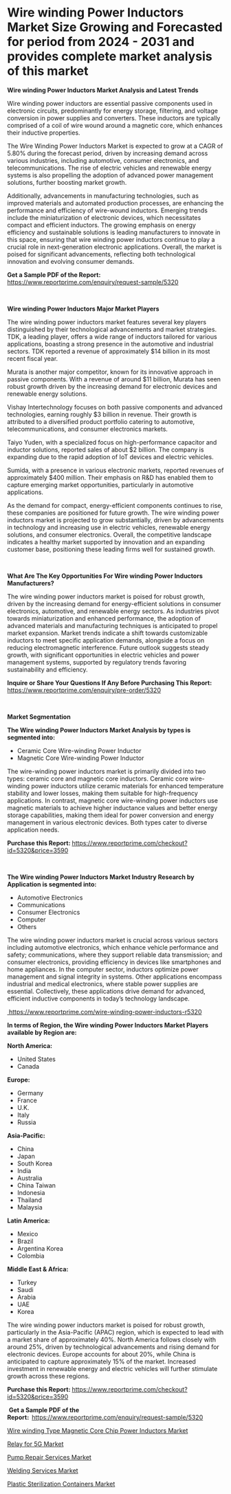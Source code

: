 <p><h1>Wire winding Power Inductors Market Size Growing and Forecasted for period from 2024 - 2031 and provides complete market analysis of this market</h1></p><p><strong>Wire winding Power Inductors Market Analysis and Latest Trends</strong></p>
<p><p>Wire winding power inductors are essential passive components used in electronic circuits, predominantly for energy storage, filtering, and voltage conversion in power supplies and converters. These inductors are typically comprised of a coil of wire wound around a magnetic core, which enhances their inductive properties. </p><p>The Wire Winding Power Inductors Market is expected to grow at a CAGR of 5.80% during the forecast period, driven by increasing demand across various industries, including automotive, consumer electronics, and telecommunications. The rise of electric vehicles and renewable energy systems is also propelling the adoption of advanced power management solutions, further boosting market growth. </p><p>Additionally, advancements in manufacturing technologies, such as improved materials and automated production processes, are enhancing the performance and efficiency of wire-wound inductors. Emerging trends include the miniaturization of electronic devices, which necessitates compact and efficient inductors. The growing emphasis on energy efficiency and sustainable solutions is leading manufacturers to innovate in this space, ensuring that wire winding power inductors continue to play a crucial role in next-generation electronic applications. Overall, the market is poised for significant advancements, reflecting both technological innovation and evolving consumer demands.</p></p>
<p><strong>Get a Sample PDF of the Report:&nbsp;</strong> <a href="https://www.reportprime.com/enquiry/request-sample/5320">https://www.reportprime.com/enquiry/request-sample/5320</a></p>
<p>&nbsp;</p>
<p><strong>Wire winding Power Inductors Major Market Players</strong></p>
<p><p>The wire winding power inductors market features several key players distinguished by their technological advancements and market strategies. TDK, a leading player, offers a wide range of inductors tailored for various applications, boasting a strong presence in the automotive and industrial sectors. TDK reported a revenue of approximately $14 billion in its most recent fiscal year.</p><p>Murata is another major competitor, known for its innovative approach in passive components. With a revenue of around $11 billion, Murata has seen robust growth driven by the increasing demand for electronic devices and renewable energy solutions. </p><p>Vishay Intertechnology focuses on both passive components and advanced technologies, earning roughly $3 billion in revenue. Their growth is attributed to a diversified product portfolio catering to automotive, telecommunications, and consumer electronics markets.</p><p>Taiyo Yuden, with a specialized focus on high-performance capacitor and inductor solutions, reported sales of about $2 billion. The company is expanding due to the rapid adoption of IoT devices and electric vehicles.</p><p>Sumida, with a presence in various electronic markets, reported revenues of approximately $400 million. Their emphasis on R&D has enabled them to capture emerging market opportunities, particularly in automotive applications.</p><p>As the demand for compact, energy-efficient components continues to rise, these companies are positioned for future growth. The wire winding power inductors market is projected to grow substantially, driven by advancements in technology and increasing use in electric vehicles, renewable energy solutions, and consumer electronics. Overall, the competitive landscape indicates a healthy market supported by innovation and an expanding customer base, positioning these leading firms well for sustained growth.</p></p>
<p>&nbsp;</p>
<p><strong>What Are The Key Opportunities For Wire winding Power Inductors Manufacturers?</strong></p>
<p><p>The wire winding power inductors market is poised for robust growth, driven by the increasing demand for energy-efficient solutions in consumer electronics, automotive, and renewable energy sectors. As industries pivot towards miniaturization and enhanced performance, the adoption of advanced materials and manufacturing techniques is anticipated to propel market expansion. Market trends indicate a shift towards customizable inductors to meet specific application demands, alongside a focus on reducing electromagnetic interference. Future outlook suggests steady growth, with significant opportunities in electric vehicles and power management systems, supported by regulatory trends favoring sustainability and efficiency.</p></p>
<p><strong>Inquire or Share Your Questions If Any Before Purchasing This Report:</strong> <a href="https://www.reportprime.com/enquiry/pre-order/5320">https://www.reportprime.com/enquiry/pre-order/5320</a></p>
<p>&nbsp;</p>
<p><strong>Market Segmentation</strong></p>
<p><strong>The Wire winding Power Inductors Market Analysis by types is segmented into:</strong></p>
<p><ul><li>Ceramic Core Wire-winding Power Inductor</li><li>Magnetic Core Wire-winding Power Inductor</li></ul></p>
<p><p>The wire-winding power inductors market is primarily divided into two types: ceramic core and magnetic core inductors. Ceramic core wire-winding power inductors utilize ceramic materials for enhanced temperature stability and lower losses, making them suitable for high-frequency applications. In contrast, magnetic core wire-winding power inductors use magnetic materials to achieve higher inductance values and better energy storage capabilities, making them ideal for power conversion and energy management in various electronic devices. Both types cater to diverse application needs.</p></p>
<p><strong>Purchase this Report:&nbsp;</strong><a href="https://www.reportprime.com/checkout?id=5320&price=3590">https://www.reportprime.com/checkout?id=5320&price=3590</a></p>
<p>&nbsp;</p>
<p><strong>The Wire winding Power Inductors Market Industry Research by Application is segmented into:</strong></p>
<p><ul><li>Automotive Electronics</li><li>Communications</li><li>Consumer Electronics</li><li>Computer</li><li>Others</li></ul></p>
<p><p>The wire winding power inductors market is crucial across various sectors including automotive electronics, which enhance vehicle performance and safety; communications, where they support reliable data transmission; and consumer electronics, providing efficiency in devices like smartphones and home appliances. In the computer sector, inductors optimize power management and signal integrity in systems. Other applications encompass industrial and medical electronics, where stable power supplies are essential. Collectively, these applications drive demand for advanced, efficient inductive components in today’s technology landscape.</p></p>
<p><a href="https://www.reportprime.com/wire-winding-power-inductors-r5320">&nbsp;https://www.reportprime.com/wire-winding-power-inductors-r5320</a></p>
<p><strong>In terms of Region, the Wire winding Power Inductors Market Players available by Region are:</strong></p>
<p>
    <p> <strong> North America: </strong>
        <ul>
            <li>United States</li>
            <li>Canada</li>
        </ul>
        </p> 
    <p> <strong> Europe: </strong>
        <ul>
            <li>Germany</li>
            <li>France</li>
            <li>U.K.</li>
            <li>Italy</li>
            <li>Russia</li>
        </ul>
        </p> 
    <p> <strong> Asia-Pacific: </strong>
        <ul>
            <li>China</li>
            <li>Japan</li>
            <li>South Korea</li>
            <li>India</li>
            <li>Australia</li>
            <li>China Taiwan</li>
            <li>Indonesia</li>
            <li>Thailand</li>
            <li>Malaysia</li>
        </ul>
        </p> 
    <p> <strong> Latin America: </strong>
        <ul>
            <li>Mexico</li>
            <li>Brazil</li>
            <li>Argentina Korea</li>
            <li>Colombia</li>
        </ul>
        </p> 
    <p> <strong> Middle East & Africa: </strong>
        <ul>
            <li>Turkey</li>
            <li>Saudi</li>
            <li>Arabia</li>
            <li>UAE</li>
            <li>Korea</li>
        </ul>
    </p>
    </p>
<p><p>The wire winding power inductors market is poised for robust growth, particularly in the Asia-Pacific (APAC) region, which is expected to lead with a market share of approximately 40%. North America follows closely with around 25%, driven by technological advancements and rising demand for electronic devices. Europe accounts for about 20%, while China is anticipated to capture approximately 15% of the market. Increased investment in renewable energy and electric vehicles will further stimulate growth across these regions.</p></p>
<p><strong>Purchase this Report: </strong><a href="https://www.reportprime.com/checkout?id=5320&price=3590">https://www.reportprime.com/checkout?id=5320&price=3590</a></p>
<p>&nbsp;<strong>Get a Sample PDF of the Report:&nbsp;&nbsp;</strong><a href="https://www.reportprime.com/enquiry/request-sample/5320">https://www.reportprime.com/enquiry/request-sample/5320</a></p>
<p><strong></strong></p>
<p><p><a href="https://github.com/WashimHussain441/Market-Research-Report-List-1/blob/main/wire-winding-type-magnetic-core-chip-power-inductors-market.md">Wire winding Type Magnetic Core Chip Power Inductors Market</a></p><p><a href="https://github.com/SanjidaMahmud54/Market-Research-Report-List-1/blob/main/relay-for-5g-market.md">Relay for 5G Market</a></p><p><a href="https://www.linkedin.com/pulse/pump-repair-services-market-size-share-trends-analysis-report-0ekof?trackingId=OOibHMoJQxG3FiNr6LNDIA%3D%3D">Pump Repair Services Market</a></p><p><a href="https://www.linkedin.com/pulse/welding-services-market-size-growth-trends-statistics-q5t6f?trackingId=ShgqKAAHQ46Zf71yga5EgA%3D%3D">Welding Services Market</a></p><p><a href="https://issuu.com/reportprime-2/docs/plastic-sterilization-containers-ma_7478f0caf233f7">Plastic Sterilization Containers Market</a></p></p>